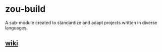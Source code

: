 # zou-build

A sub-module created to standardize and adapt projects written in diverse languages.

## [wiki](https://github.com/epsitec-sa/zou/wiki)

